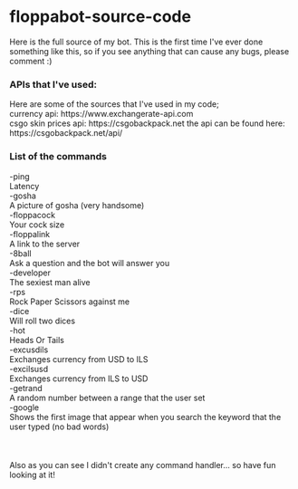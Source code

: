 # floppabot-source-code
Here is the full source of my bot.
This is the first time I've ever done something like this, so if you see anything that can cause any bugs, please comment :) <br>

<h3>APIs that I've used:</h3>
Here are some of the sources that I've used in my code; <br>
currency api: https://www.exchangerate-api.com <br>
csgo skin prices api: https://csgobackpack.net the api can be found here: https://csgobackpack.net/api/ <br>

<h3>List of the commands</h3>
-ping <br>
Latency <br>
-gosha <br>
A picture of gosha (very handsome) <br>
-floppacock <br>
Your cock size <br>
-floppalink <br>
A link to the server <br>
-8ball <br>
Ask a question and the bot will answer you <br>
-developer <br>
The sexiest man alive <br>
-rps <br>
Rock Paper Scissors against me <br>
-dice <br>
Will roll two dices <br>
-hot <br>
Heads Or Tails <br>
-excusdils <br>
Exchanges currency from USD to ILS <br>
-excilsusd <br>
Exchanges currency from ILS to USD <br>
-getrand <br>
A random number between a range that the user set <br>
-google <br>
Shows the first image that appear when you search the keyword that the user typed (no bad words) <br>
 <br> <br> <br>
Also as you can see I didn't create any command handler...  so have fun looking at it!
